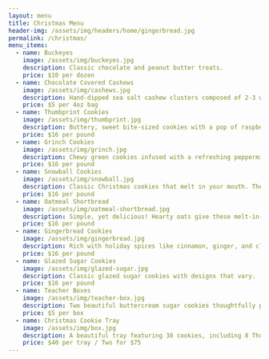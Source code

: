 ```yaml
---
layout: menu
title: Christmas Menu
header-img: /assets/img/headers/home/gingerbread.jpg
permalink: /christmas/
menu_items:
  - name: Buckeyes
    image: /assets/img/buckeyes.jpg
    description: Classic chocolate and peanut butter treats.
    price: $10 per dozen
  - name: Chocolate Covered Cashews
    image: /assets/img/cashews.jpg
    description: Hand-dipped sea salt cashew clusters composed of 2-3 whole cashews covered in chocolate. Available in 4oz bags or as part of our Christmas cookie trays.
    price: $5 per 4oz bag
  - name: Thumbprint Cookies
    image: /assets/img/thumbprint.jpg
    description: Buttery, sweet bite-sized cookies with a pop of raspberry. A Christmas cookie tray must-have that brings you back to a simpler time.
    price: $16 per pound
  - name: Grinch Cookies
    image: /assets/img/grinch.jpg
    description: Chewy green cookies infused with a refreshing peppermint flavor. Each cookie is topped with a little red grinch ‘heart’. Approximately ~16 cookies per pound.
    price: $16 per pound
  - name: Snowball Cookies
    image: /assets/img/snowball.jpg
    description: Classic Christmas cookies that melt in your mouth. These do not contain pecans and are made with nut-free ingredients.
    price: $16 per pound
  - name: Oatmeal Shortbread
    image: /assets/img/oatmeal-shortbread.jpg
    description: Simple, yet delicious! Hearty oats give these melt-in-your-mouth cookies a slight bite. Offered as part of an assorted cookie tray, as well as by the pound.
    price: $16 per pound
  - name: Gingerbread Cookies
    image: /assets/img/gingerbread.jpg
    description: Rich with holiday spices like cinnamon, ginger, and cloves, these gingersnaps pack a punch. Perfectly soft and chewy with a rich molasses flavor.
    price: $16 per pound
  - name: Glazed Sugar Cookies
    image: /assets/img/glazed-sugar.jpg
    description: Classic glazed sugar cookies with designs that vary.
    price: $16 per pound
  - name: Teacher Boxes
    image: /assets/img/teacher-box.jpg
    description: Two beautiful buttercream sugar cookies thoughtfully packaged and ready to be paired with a coffee gift card of choice (not included). No wrapping necessary for this gift!
    price: $5 per box
  - name: Christmas Cookie Tray
    image: /assets/img/box.jpg
    description: A beautiful tray featuring 38 cookies, including 8 Thumbprints, 8 Gingersnaps, 8 Snowball Cookies, 2 ABC Sugar Cookies (Christmas Tree), 2 ABC Sugar Cookies (Snowflake), 2 ABC Sugar Cookies (Stocking), and 8 Shortbread Cookies.
    price: $40 per tray / Two for $75
---
```

